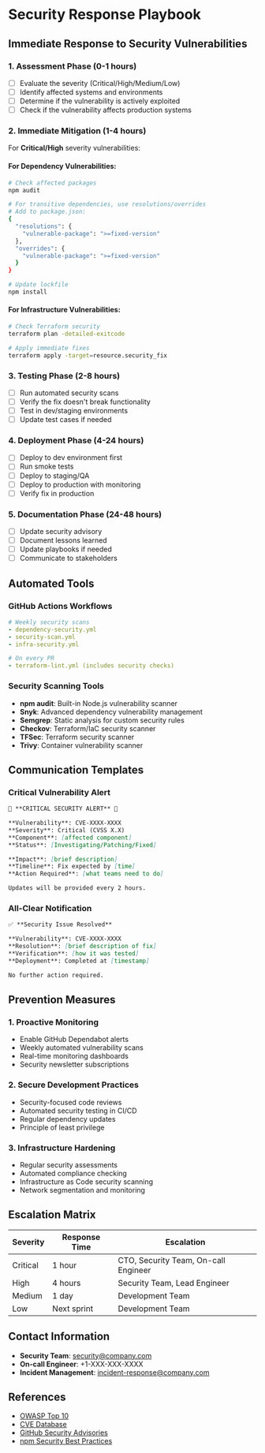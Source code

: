 # Security Response Playbook

## Immediate Response to Security Vulnerabilities

### 1. Assessment Phase (0-1 hours)
- [ ] Evaluate the severity (Critical/High/Medium/Low)
- [ ] Identify affected systems and environments
- [ ] Determine if the vulnerability is actively exploited
- [ ] Check if the vulnerability affects production systems

### 2. Immediate Mitigation (1-4 hours)
For **Critical/High** severity vulnerabilities:

#### For Dependency Vulnerabilities:
```bash
# Check affected packages
npm audit

# For transitive dependencies, use resolutions/overrides
# Add to package.json:
{
  "resolutions": {
    "vulnerable-package": ">=fixed-version"
  },
  "overrides": {
    "vulnerable-package": ">=fixed-version"  
  }
}

# Update lockfile
npm install
```

#### For Infrastructure Vulnerabilities:
```bash
# Check Terraform security
terraform plan -detailed-exitcode

# Apply immediate fixes
terraform apply -target=resource.security_fix
```

### 3. Testing Phase (2-8 hours)
- [ ] Run automated security scans
- [ ] Verify the fix doesn't break functionality
- [ ] Test in dev/staging environments
- [ ] Update test cases if needed

### 4. Deployment Phase (4-24 hours)
- [ ] Deploy to dev environment first
- [ ] Run smoke tests
- [ ] Deploy to staging/QA
- [ ] Deploy to production with monitoring
- [ ] Verify fix in production

### 5. Documentation Phase (24-48 hours)
- [ ] Update security advisory
- [ ] Document lessons learned
- [ ] Update playbooks if needed
- [ ] Communicate to stakeholders

## Automated Tools

### GitHub Actions Workflows
```yaml
# Weekly security scans
- dependency-security.yml
- security-scan.yml
- infra-security.yml

# On every PR
- terraform-lint.yml (includes security checks)
```

### Security Scanning Tools
- **npm audit**: Built-in Node.js vulnerability scanner
- **Snyk**: Advanced dependency vulnerability management
- **Semgrep**: Static analysis for custom security rules
- **Checkov**: Terraform/IaC security scanner
- **TFSec**: Terraform security scanner
- **Trivy**: Container vulnerability scanner

## Communication Templates

### Critical Vulnerability Alert
```markdown
🚨 **CRITICAL SECURITY ALERT** 🚨

**Vulnerability**: CVE-XXXX-XXXX
**Severity**: Critical (CVSS X.X)
**Component**: [affected component]
**Status**: [Investigating/Patching/Fixed]

**Impact**: [brief description]
**Timeline**: Fix expected by [time]
**Action Required**: [what teams need to do]

Updates will be provided every 2 hours.
```

### All-Clear Notification
```markdown
✅ **Security Issue Resolved**

**Vulnerability**: CVE-XXXX-XXXX
**Resolution**: [brief description of fix]
**Verification**: [how it was tested]
**Deployment**: Completed at [timestamp]

No further action required.
```

## Prevention Measures

### 1. Proactive Monitoring
- Enable GitHub Dependabot alerts
- Weekly automated vulnerability scans
- Real-time monitoring dashboards
- Security newsletter subscriptions

### 2. Secure Development Practices
- Security-focused code reviews
- Automated security testing in CI/CD
- Regular dependency updates
- Principle of least privilege

### 3. Infrastructure Hardening
- Regular security assessments
- Automated compliance checking
- Infrastructure as Code security scanning
- Network segmentation and monitoring

## Escalation Matrix

| Severity | Response Time | Escalation |
|----------|---------------|------------|
| Critical | 1 hour | CTO, Security Team, On-call Engineer |
| High | 4 hours | Security Team, Lead Engineer |
| Medium | 1 day | Development Team |
| Low | Next sprint | Development Team |

## Contact Information

- **Security Team**: security@company.com
- **On-call Engineer**: +1-XXX-XXX-XXXX
- **Incident Management**: incident-response@company.com

## References

- [OWASP Top 10](https://owasp.org/www-project-top-ten/)
- [CVE Database](https://cve.mitre.org/)
- [GitHub Security Advisories](https://github.com/advisories)
- [npm Security Best Practices](https://docs.npmjs.com/security-best-practices)
